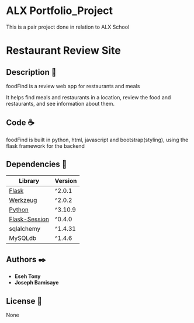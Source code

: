 # ALX Portfolio_Project

This is a pair project done in relation to ALX School

# Restaurant Review Site 

## Description :speech_balloon:
foodFind is a review web app for restaurants and meals

It helps find meals and restaurants in a location, review the food and restaurants, and see information about them.

## Code :coffee:
foodFind is built in python, html, javascript and bootstrap(styling), using the flask framework for the backend

## Dependencies :couple:
| Library                                                                 | Version                                                                                                                  |
| ----------------------------------------------------------------------- | ------------------------------------------------------------------------------------------------------------------------ |
| [Flask](https://pypi.org/project/Flask/2.0.1/)                                                | ^2.0.1                                                                                                                  |
| [Werkzeug](https://pypi.org/project/Werkzeug/2.0.2/)                                           | ^2.0.2                                                                                                                 |
| [Python]()                | ^3.10.9 |
| [Flask-Session](https://pypi.org/project/flask-session/)                                            | ^0.4.0                                                                                                                  |
| sqlalchemy                        | ^1.4.31                                                                                                                  |
| MySQLdb | ^1.4.6 

## Authors :black_nib:
- **Eseh Tony**
- **Joseph Bamisaye**

## License :lock_with_ink_pen:
None

